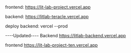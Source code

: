 frontend:
https://lit-lab-project.vercel.app

backend:
https://litlab-teracle.vercel.app

deploy backend:
vercel --prod

----Updated----
Backend
https://litlab-backend.vercel.app

frontend
https://lit-lab-project-ten.vercel.app
